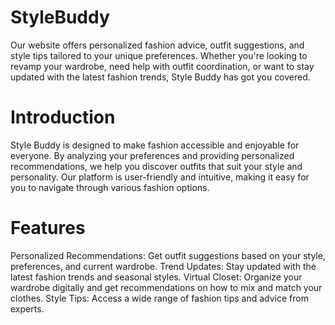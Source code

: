 # StyleBuddy
Our website offers personalized fashion advice, outfit suggestions, and style tips tailored to your unique preferences. Whether you're looking to revamp your wardrobe, need help with outfit coordination, or want to stay updated with the latest fashion trends, Style Buddy has got you covered.
# Introduction
Style Buddy is designed to make fashion accessible and enjoyable for everyone. By analyzing your preferences and providing personalized recommendations, we help you discover outfits that suit your style and personality. Our platform is user-friendly and intuitive, making it easy for you to navigate through various fashion options.
# Features
Personalized Recommendations: Get outfit suggestions based on your style, preferences, and current wardrobe.
Trend Updates: Stay updated with the latest fashion trends and seasonal styles.
Virtual Closet: Organize your wardrobe digitally and get recommendations on how to mix and match your clothes.
Style Tips: Access a wide range of fashion tips and advice from experts.
